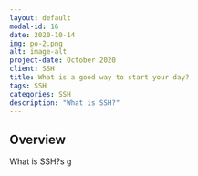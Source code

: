 ```yaml
---
layout: default
modal-id: 16
date: 2020-10-14
img: po-2.png
alt: image-alt
project-date: October 2020
client: SSH
title: What is a good way to start your day?
tags: SSH
categories: SSH
description: "What is SSH?"
---
```


## Overview

What is SSH?s
g